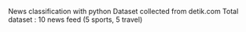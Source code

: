 News classification with python
Dataset collected from detik.com
Total dataset : 10 news feed (5 sports, 5 travel)
